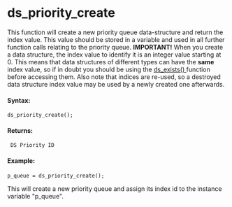 # ds_priority_create

This function will create a new priority queue data-structure and return
the index value. This value should be stored in a variable and used in
all further function calls relating to the priority queue.
**IMPORTANT!** When you create a data structure, the index value to
identify it is an integer value starting at 0. This means that data
structures of different types can have the **same** index value, so if
in doubt you should be using the [ ds_exists() ](../ds_exists)
function before accessing them. Also note that indices are re-used, so a
destroyed data structure index value may be used by a newly created one
afterwards.

#### Syntax:

``` gml
ds_priority_create();
```

#### Returns:

``` gml
 DS Priority ID
```

#### Example:

``` gml
p_queue = ds_priority_create();
```

This will create a new priority queue and assign its index id to the
instance variable "p_queue".

